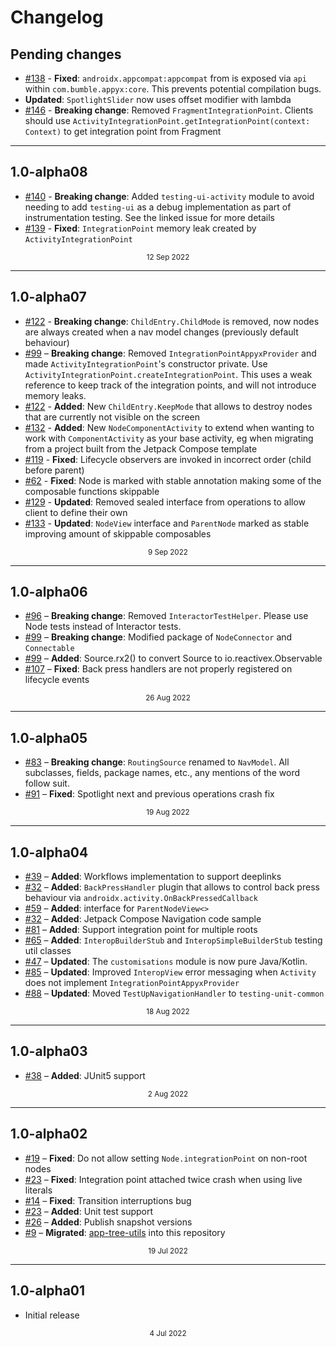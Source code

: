 # Changelog


## Pending changes

- [#138](https://github.com/bumble-tech/appyx/pull/139) - **Fixed**: `androidx.appcompat:appcompat` from is exposed via `api` within `com.bumble.appyx:core`. This prevents potential compilation bugs.
- **Updated**: `SpotlightSlider` now uses offset modifier with lambda
- [#146](https://github.com/bumble-tech/appyx/issues/146) - **Breaking change**: Removed `FragmentIntegrationPoint`. Clients should use `ActivityIntegrationPoint.getIntegrationPoint(context: Context)` to get integration point from Fragment 

---

## 1.0-alpha08

- [#140](https://github.com/bumble-tech/appyx/issues/140) - **Breaking change**: Added `testing-ui-activity` module to avoid needing to add `testing-ui` as a debug implementation as part of instrumentation testing. See the linked issue for more details
- [#139](https://github.com/bumble-tech/appyx/pull/139) - **Fixed**: `IntegrationPoint` memory leak created by `ActivityIntegrationPoint`

<div style="text-align: center"><small>12 Sep 2022</small></div>

---

## 1.0-alpha07

- [#122](https://github.com/bumble-tech/appyx/pull/122) - **Breaking change**: `ChildEntry.ChildMode` is removed, now nodes are always created when a nav model changes (previously default behaviour)
- [#99](https://github.com/bumble-tech/appyx/pull/99) – **Breaking change**: Removed `IntegrationPointAppyxProvider` and made `ActivityIntegrationPoint`'s constructor private. Use `ActivityIntegrationPoint.createIntegrationPoint`. This uses a weak reference to keep track of the integration points, and will not introduce memory leaks.
- [#122](https://github.com/bumble-tech/appyx/pull/122) - **Added**: New `ChildEntry.KeepMode` that allows to destroy nodes that are currently not visible on the screen
- [#132](https://github.com/bumble-tech/appyx/pull/132) - **Added**: New `NodeComponentActivity` to extend when wanting to work with `ComponentActivity` as your base activity, eg when migrating from a project built from the Jetpack Compose template
- [#119](https://github.com/bumble-tech/appyx/pull/119) - **Fixed**: Lifecycle observers are invoked in incorrect order (child before parent)
- [#62](https://github.com/bumble-tech/appyx/pull/62) - **Fixed**: Node is marked with stable annotation making some of the composable functions skippable
- [#129](https://github.com/bumble-tech/appyx/pull/129) - **Updated**: Removed sealed interface from operations to allow client to define their own
- [#133](https://github.com/bumble-tech/appyx/pull/133) - **Updated**: `NodeView` interface and `ParentNode` marked as stable improving amount of skippable composables

<div style="text-align: center"><small>9 Sep 2022</small></div>

---

## 1.0-alpha06

- [#96](https://github.com/bumble-tech/appyx/pull/96) – **Breaking change**: Removed `InteractorTestHelper`. Please use Node tests instead of Interactor tests.
- [#99](https://github.com/bumble-tech/appyx/pull/99) – **Breaking change**: Modified package of `NodeConnector` and `Connectable`
- [#99](https://github.com/bumble-tech/appyx/pull/99) – **Added**: Source<T>.rx2() to convert Source<T> to io.reactivex.Observable<T>
- [#107](https://github.com/bumble-tech/appyx/pull/107) – **Fixed**: Back press handlers are not properly registered on lifecycle events

<div style="text-align: center"><small>26 Aug 2022</small></div>

---

## 1.0-alpha05

- [#83](https://github.com/bumble-tech/appyx/issues/83) – **Breaking change**: `RoutingSource` renamed to `NavModel`. All subclasses, fields, package names, etc., any mentions of the word follow suit.
- [#91](https://github.com/bumble-tech/appyx/pull/91) – **Fixed**: Spotlight next and previous operations crash fix 

<div style="text-align: center"><small>19 Aug 2022</small></div>

---

## 1.0-alpha04

- [#39](https://github.com/bumble-tech/appyx/pull/39) – **Added**: Workflows implementation to support deeplinks
- [#32](https://github.com/bumble-tech/appyx/pull/32) – **Added**: `BackPressHandler` plugin that allows to control back press behaviour via `androidx.activity.OnBackPressedCallback`
- [#59](https://github.com/bumble-tech/appyx/issues/59) – **Added**: interface for `ParentNodeView<>`
- [#32](https://github.com/bumble-tech/appyx/issues/69) – **Added**: Jetpack Compose Navigation code sample
- [#81](https://github.com/bumble-tech/appyx/issues/81) – **Added**: Support integration point for multiple roots
- [#65](https://github.com/bumble-tech/appyx/pull/65) – **Added**: `InteropBuilderStub` and `InteropSimpleBuilderStub` testing util classes
- [#47](https://github.com/bumble-tech/appyx/issues/47) – **Updated**: The `customisations` module is now pure Java/Kotlin.
- [#85](https://github.com/bumble-tech/appyx/issues/85) – **Updated**: Improved `InteropView` error messaging when `Activity` does not implement `IntegrationPointAppyxProvider`
- [#88](https://github.com/bumble-tech/appyx/issues/88) – **Updated**: Moved `TestUpNavigationHandler` to `testing-unit-common`

<div style="text-align: center"><small>18 Aug 2022</small></div>

---

## 1.0-alpha03

- [#38](https://github.com/bumble-tech/appyx/pull/38) – **Added**: JUnit5 support

<div style="text-align: center"><small>2 Aug 2022</small></div>

---

## 1.0-alpha02

- [#19](https://github.com/bumble-tech/appyx/pull/19) – **Fixed**: Do not allow setting `Node.integrationPoint` on non-root nodes
- [#23](https://github.com/bumble-tech/appyx/pull/21) – **Fixed**: Integration point attached twice crash when using live literals
- [#14](https://github.com/bumble-tech/appyx/issues/14) – **Fixed**: Transition interruptions bug
- [#23](https://github.com/bumble-tech/appyx/pull/23) – **Added**: Unit test support
- [#26](https://github.com/bumble-tech/appyx/issues/26) – **Added**: Publish snapshot versions
- [#9](https://github.com/bumble-tech/appyx/pull/9) – **Migrated**: [app-tree-utils](https://github.com/badoo/app-tree-utils) into this repository

<div style="text-align: center"><small>19 Jul 2022</small></div>

---

## 1.0-alpha01

- Initial release

<div style="text-align: center"><small>4 Jul 2022</small></div>